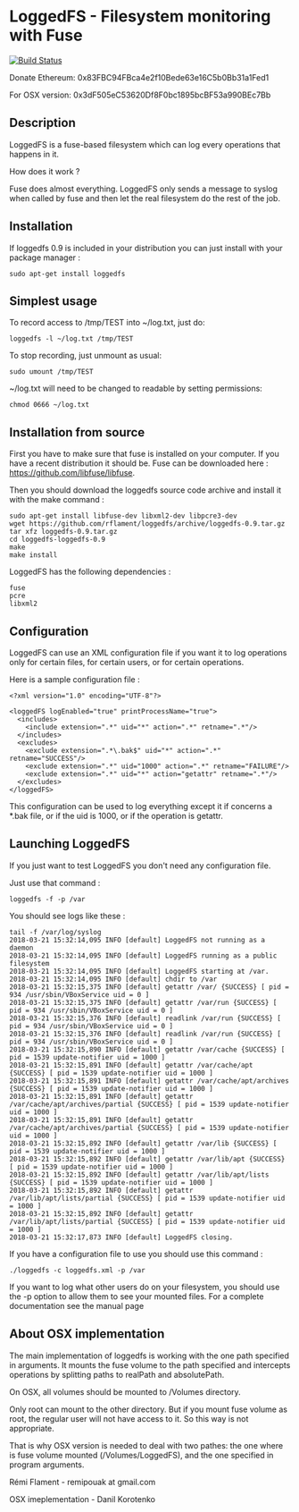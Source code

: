 # LoggedFS - Filesystem monitoring with Fuse

[![Build Status](https://travis-ci.org/rflament/loggedfs.svg?branch=feature%2Feasylogging%2B%2B)](https://travis-ci.org/rflament/loggedfs)

Donate Ethereum: 0x83FBC94FBca4e2f10Bede63e16C5b0Bb31a1Fed1

For OSX version: 0x3dF505eC53620Df8F0bc1895bcBF53a990BEc7Bb

## Description

LoggedFS is a fuse-based filesystem which can log every operations that happens in it. 

How does it work ?

Fuse does almost everything. LoggedFS only sends a message to syslog when called by fuse and then let the real filesystem do the rest of the job.

## Installation

If loggedfs 0.9 is included in your distribution you can just install with your package manager :

    sudo apt-get install loggedfs   

## Simplest usage

To record access to /tmp/TEST into ~/log.txt, just do:

    loggedfs -l ~/log.txt /tmp/TEST 

To stop recording, just unmount as usual:

    sudo umount /tmp/TEST
    
~/log.txt will need to be changed to readable by setting permissions:
    
    chmod 0666 ~/log.txt
    
## Installation from source

First you have to make sure that fuse is installed on your computer. 
If you have a recent distribution it should be. Fuse can be downloaded here : https://github.com/libfuse/libfuse.

Then you should download the loggedfs source code archive and install it with the make command :

    sudo apt-get install libfuse-dev libxml2-dev libpcre3-dev
    wget https://github.com/rflament/loggedfs/archive/loggedfs-0.9.tar.gz
    tar xfz loggedfs-0.9.tar.gz
    cd loggedfs-loggedfs-0.9
    make
    make install
    
LoggedFS has the following dependencies :

    fuse
    pcre
    libxml2

## Configuration

LoggedFS can use an XML configuration file if you want it to log operations only for certain files, for certain users, or for certain operations.

Here is a sample configuration file :

    <?xml version="1.0" encoding="UTF-8"?>
    
    <loggedFS logEnabled="true" printProcessName="true">
      <includes>
        <include extension=".*" uid="*" action=".*" retname=".*"/>
      </includes>
      <excludes>
        <exclude extension=".*\.bak$" uid="*" action=".*" retname="SUCCESS"/>
        <exclude extension=".*" uid="1000" action=".*" retname="FAILURE"/>
        <exclude extension=".*" uid="*" action="getattr" retname=".*"/>
      </excludes>
    </loggedFS>

This configuration can be used to log everything except it if concerns a *.bak file, or if the uid is 1000, or if the operation is getattr.

## Launching LoggedFS

If you just want to test LoggedFS you don't need any configuration file.
 
Just use that command :

    loggedfs -f -p /var

You should see logs like these :

    tail -f /var/log/syslog
    2018-03-21 15:32:14,095 INFO [default] LoggedFS not running as a daemon
    2018-03-21 15:32:14,095 INFO [default] LoggedFS running as a public filesystem
    2018-03-21 15:32:14,095 INFO [default] LoggedFS starting at /var.
    2018-03-21 15:32:14,095 INFO [default] chdir to /var
    2018-03-21 15:32:15,375 INFO [default] getattr /var/ {SUCCESS} [ pid = 934 /usr/sbin/VBoxService uid = 0 ]
    2018-03-21 15:32:15,375 INFO [default] getattr /var/run {SUCCESS} [ pid = 934 /usr/sbin/VBoxService uid = 0 ]
    2018-03-21 15:32:15,376 INFO [default] readlink /var/run {SUCCESS} [ pid = 934 /usr/sbin/VBoxService uid = 0 ]
    2018-03-21 15:32:15,376 INFO [default] readlink /var/run {SUCCESS} [ pid = 934 /usr/sbin/VBoxService uid = 0 ]
    2018-03-21 15:32:15,890 INFO [default] getattr /var/cache {SUCCESS} [ pid = 1539 update-notifier uid = 1000 ]
    2018-03-21 15:32:15,891 INFO [default] getattr /var/cache/apt {SUCCESS} [ pid = 1539 update-notifier uid = 1000 ]
    2018-03-21 15:32:15,891 INFO [default] getattr /var/cache/apt/archives {SUCCESS} [ pid = 1539 update-notifier uid = 1000 ]
    2018-03-21 15:32:15,891 INFO [default] getattr /var/cache/apt/archives/partial {SUCCESS} [ pid = 1539 update-notifier uid = 1000 ]
    2018-03-21 15:32:15,891 INFO [default] getattr /var/cache/apt/archives/partial {SUCCESS} [ pid = 1539 update-notifier uid = 1000 ]
    2018-03-21 15:32:15,892 INFO [default] getattr /var/lib {SUCCESS} [ pid = 1539 update-notifier uid = 1000 ]
    2018-03-21 15:32:15,892 INFO [default] getattr /var/lib/apt {SUCCESS} [ pid = 1539 update-notifier uid = 1000 ]
    2018-03-21 15:32:15,892 INFO [default] getattr /var/lib/apt/lists {SUCCESS} [ pid = 1539 update-notifier uid = 1000 ]
    2018-03-21 15:32:15,892 INFO [default] getattr /var/lib/apt/lists/partial {SUCCESS} [ pid = 1539 update-notifier uid = 1000 ]
    2018-03-21 15:32:15,892 INFO [default] getattr /var/lib/apt/lists/partial {SUCCESS} [ pid = 1539 update-notifier uid = 1000 ]
    2018-03-21 15:32:17,873 INFO [default] LoggedFS closing.

If you have a configuration file to use you should use this command :

    ./loggedfs -c loggedfs.xml -p /var

If you want to log what other users do on your filesystem, you should use the -p option to allow them to see your mounted files. For a complete documentation see the manual page

## About OSX implementation

The main implementation of loggedfs is working with the one path specified in arguments.
It mounts the fuse volume to the path specified and intercepts operations by splitting paths
to realPath and absolutePath.

On OSX, all volumes should be mounted to /Volumes directory.

Only root can mount to the other directory. But if you mount fuse volume as root, the regular 
user will not have access to it. So this way is not appropriate.

That is why OSX version is needed to deal with two pathes: the one where is fuse volume 
mounted (/Volumes/LoggedFS), and the one specified in program arguments.




Rémi Flament - remipouak at gmail.com

OSX imeplementation - Danil Korotenko
